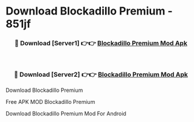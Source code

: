 # Download Blockadillo Premium - 851jf



<div align="center">
<h3>🔴 Download [Server1] 👉👉 <a href="https://momento.my/?title=Blockadillo_Premium">Blockadillo Premium Mod Apk</a></h3><br>

<h3>🔴 Download [Server2] 👉👉 <a href="https://momento.my/?title=Blockadillo_Premium">Blockadillo Premium Mod Apk</a></h3>
</div>



Download Blockadillo Premium 

Free APK MOD Blockadillo Premium 

Download Blockadillo Premium Mod For Android
